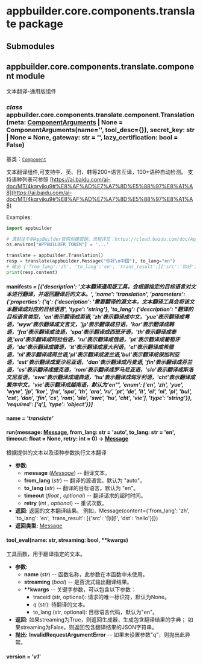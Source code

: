# appbuilder.core.components.translate package

## Submodules

## appbuilder.core.components.translate.component module

文本翻译-通用版组件

### *class* appbuilder.core.components.translate.component.Translation(meta: [ComponentArguments](appbuilder.core.md#appbuilder.core.component.ComponentArguments) | None = ComponentArguments(name='', tool_desc={}), secret_key: str | None = None, gateway: str = '', lazy_certification: bool = False)

基类：[`Component`](appbuilder.core.md#appbuilder.core.component.Component)

文本翻译组件,可支持中、英、日、韩等200+语言互译，100+语种自动检测。
支持语种列表可参照 [https://ai.baidu.com/ai-doc/MT/4kqryjku9#%E8%AF%AD%E7%A7%8D%E5%88%97%E8%A1%A8](https://ai.baidu.com/ai-doc/MT/4kqryjku9#%E8%AF%AD%E7%A7%8D%E5%88%97%E8%A1%A8)

Examples:

```python
import appbuilder

# 请前往千帆AppBuilder官网创建密钥，流程详见：https://cloud.baidu.com/doc/AppBuilder/s/Olq6grrt6#1%E3%80%81%E5%88%9B%E5%BB%BA%E5%AF%86%E9%92%A5
os.environ["APPBUILDER_TOKEN"] = '...'

translate = appbuilder.Translation()
resp = translate(appbuilder.Message("你好\n中国"), to_lang="en")
# 输出 {'from_lang':'zh', 'to_lang':'en', 'trans_result':[{'src':'你好','dst':'hello'},{'src':'中国','dst':'China'}]}
print(resp.content)
```

#### manifests *= [{'description': '文本翻译通用版工具，会根据指定的目标语言对文本进行翻译，并返回翻译后的文本。', 'name': 'translation', 'parameters': {'properties': {'q': {'description': '需要翻译的源文本，文本翻译工具会将该文本翻译成对应的目标语言', 'type': 'string'}, 'to_lang': {'description': "翻译的目标语言类型，'en'表示翻译成英语, 'zh'表示翻译成中文，'yue'表示翻译成粤语，'wyw'表示翻译成文言文，'jp'表示翻译成日语，'kor'表示翻译成韩语，'fra'表示翻译成法语，'spa'表示翻译成西班牙语，'th'表示翻译成泰语,'ara'表示翻译成阿拉伯语，'ru'表示翻译成俄语，'pt'表示翻译成葡萄牙语，'de'表示翻译成德语，'it'表示翻译成意大利语，'el'表示翻译成希腊语，'nl'表示翻译成荷兰语,'pl'表示翻译成波兰语,'bul'表示翻译成保加利亚语，'est'表示翻译成爱沙尼亚语，'dan'表示翻译成丹麦语, 'fin'表示翻译成芬兰语，'cs'表示翻译成捷克语，'rom'表示翻译成罗马尼亚语，'slo'表示翻译成斯洛文尼亚语，'swe'表示翻译成瑞典语，'hu'表示翻译成匈牙利语，'cht'表示翻译成繁体中文，'vie'表示翻译成越南语，默认为'en'", 'enum': ['en', 'zh', 'yue', 'wyw', 'jp', 'kor', 'fra', 'spa', 'th', 'ara', 'ru', 'pt', 'de', 'it', 'el', 'nl', 'pl', 'bul', 'est', 'dan', 'fin', 'cs', 'rom', 'slo', 'swe', 'hu', 'cht', 'vie'], 'type': 'string'}}, 'required': ['q'], 'type': 'object'}}]*

#### name *= 'translate'*

#### run(message: [Message](appbuilder.core.md#appbuilder.core.message.Message), from_lang: str = 'auto', to_lang: str = 'en', timeout: float = None, retry: int = 0) → [Message](appbuilder.core.md#appbuilder.core.message.Message)

根据提供的文本以及语种参数执行文本翻译

* **参数:**
  * **message** ([*Message*](appbuilder.core.md#appbuilder.core.message.Message)) -- 翻译文本。
  * **from_lang** (*str*) -- 翻译的源语言。默认为 "auto"。
  * **to_lang** (*str*) -- 翻译的目标语言。默认为 "en"。
  * **timeout** (*float* *,* *optional*) -- 翻译请求的超时时间。
  * **retry** (*int* *,* *optional*) -- 重试次数。
* **返回:**
  返回的文本翻译结果。
  例如，Message(content={'from_lang': 'zh', 'to_lang': 'en', 'trans_result': [{'src': '你好', 'dst': 'hello'}]})
* **返回类型:**
  [Message](appbuilder.core.md#appbuilder.core.message.Message)

#### tool_eval(name: str, streaming: bool, \*\*kwargs)

工具函数，用于翻译指定的文本。

* **参数:**
  * **name** (*str*) -- 函数名称，此参数在本函数中未使用。
  * **streaming** (*bool*) -- 是否流式输出翻译结果。
  * **\*\*kwargs** -- 关键字参数，可以包含以下参数：
    - traceid (str, optional): 请求的唯一标识符，默认为None。
    - q (str): 待翻译的文本。
    - to_lang (str, optional): 目标语言代码，默认为"en"。
* **返回:**
  如果streaming为True，则返回生成器，生成包含翻译结果的字典；
  如果streaming为False，则返回包含翻译结果的JSON字符串。
* **抛出:**
  **InvalidRequestArgumentError** -- 如果未设置参数"q"，则抛出此异常。

#### version *= 'v1'*
